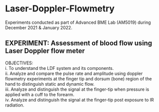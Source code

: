 # Laser-Doppler-Flowmetry

Experiments conducted as part of Advanced BME Lab (AM5019) during December 2021 & January 2022.

## EXPERIMENT: Assessment of blood flow using Laser Doppler flow meter

OBJECTIVES: <br />
i. To understand the LDF system and its components. <br />
ii. Analyze and compare the pulse rate and amplitude using doppler flowmetry experiments at the finger tip and dorsum (bone) region of the hand to distinguish static and dynamic flow. <br />
iii. Analyze and distinguish the signal at the finger-tip when pressure is applied with a cuff to the forearm. <br />
iv. Analyze and distinguish the signal at the finger-tip post exposure to IR radiation. <br />
